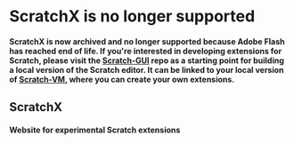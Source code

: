 # ScratchX is no longer supported 
#### ScratchX is now archived and no longer supported because Adobe Flash has reached end of life. If you're interested in developing extensions for Scratch, please visit the [Scratch-GUI](https://github.com/LLK/scratch-gui) repo as a starting point for building a local version of the Scratch editor. It can be linked to your local version of [Scratch-VM](https://github.com/LLK/scratch-vm), where you can create your own extensions.

## ScratchX
#### Website for experimental Scratch extensions
